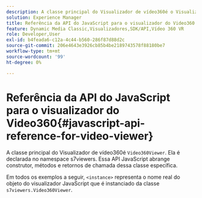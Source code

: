 ```yaml
---
description: A classe principal do Visualizador de vídeo360é o Visualizador de vídeo360Vídeo. Ela é declarada no namespace s7viewers. Essa API JavaScript abrange construtor, métodos e retornos de chamada dessa classe específica.
solution: Experience Manager
title: Referência da API do JavaScript para o visualizador do Video360
feature: Dynamic Media Classic,Visualizadores,SDK/API,Vídeo 360 VR
role: Developer,User
exl-id: b4feada6-c12a-4c44-b560-286f87d88d2c
source-git-commit: 206e4643e3926cb85b4be2189743578f88180be7
workflow-type: tm+mt
source-wordcount: '99'
ht-degree: 0%

---
```


# Referência da API do JavaScript para o visualizador do Video360{#javascript-api-reference-for-video-viewer}

A classe principal do Visualizador de vídeo360é `Video360Viewer`. Ela é declarada no namespace s7viewers. Essa API JavaScript abrange construtor, métodos e retornos de chamada dessa classe específica.

Em todos os exemplos a seguir, `<instance>` representa o nome real do objeto do visualizador JavaScript que é instanciado da classe `s7viewers.Video360Viewer`.
